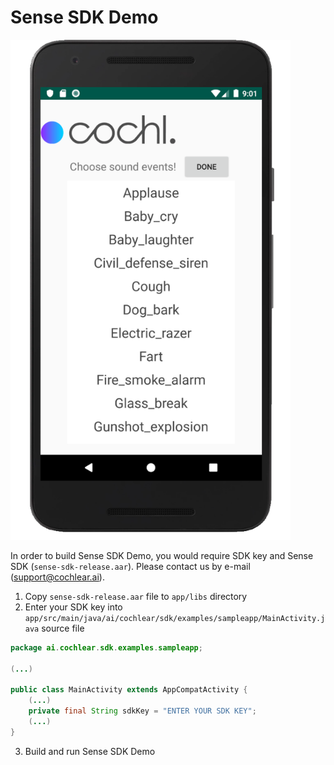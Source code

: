 # Sense SDK Demo

<img src="screenshots/demo_screenshot.png" height="800" alt="Screenshot"/>

In order to build Sense SDK Demo, you would require SDK key and Sense SDK (`sense-sdk-release.aar`). Please contact us by e-mail (support@cochlear.ai).

  1. Copy `sense-sdk-release.aar` file to `app/libs` directory
  2. Enter your SDK key into `app/src/main/java/ai/cochlear/sdk/examples/sampleapp/MainActivity.java` source file

  ```java
  package ai.cochlear.sdk.examples.sampleapp;

  (...)

  public class MainActivity extends AppCompatActivity {
      (...)
      private final String sdkKey = "ENTER YOUR SDK KEY";
      (...)
  }
  ```
  3. Build and run Sense SDK Demo
